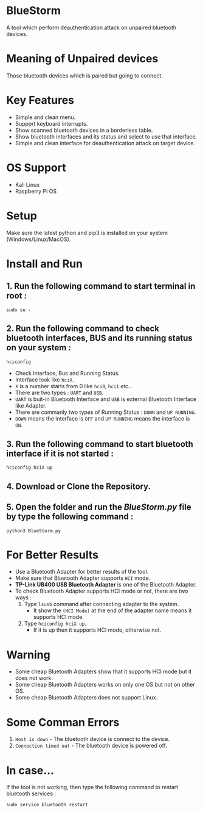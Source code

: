 # BlueStorm
A tool which perform deauthentication attack on unpaired bluetooth devices.

# Meaning of Unpaired devices
Those bluetooth devices which is paired but going to connect.

# Key Features
- Simple and clean menu.
- Support keyboard interrupts.
- Show scanned bluetooth devices in a borderless table.
- Show bluetooth interfaces and its status and select to use that interface.
- Simple and clean interface for deauthentication attack on target device.

# OS Support
- Kali Linux
- Raspberry Pi OS

# Setup
Make sure the latest python and pip3 is installed on your system (Windows/Linux/MacOS).

# Install and Run
## 1. Run the following command to start terminal in root :
   ```
   sudo su -
   ```
## 2. Run the following command to check bluetooth interfaces, BUS and its running status on your system :
   ```
   hciconfig
   ```
   - Check Interface, Bus and Running Status.
   - Interface look like `hciX`.
   - `X` is a number starts from 0 like `hci0`, `hci1` *etc.*.
   - There are two types : `UART` and `USB`.
   - `UART` is buit-in Bluetooth Interface and `USB` is external Bluetooth Interface like Adapter.
   - There are commanly two types of Running Status : `DOWN` and `UP RUNNING`.
   - `DOWN` means the interface is `OFF` and `UP RUNNING` means the interface is `ON`. 
## 3. Run the following command to start bluetooth interface if it is not started :
   ```
   hciconfig hciX up
   ```
## 4. Download or Clone the Repository.<br>
## 5. Open the folder and run the *BlueStorm.py* file by type the following command :
```
python3 BlueStorm.py
```
# For Better Results
- Use a Bluetooth Adapter for better results of the tool.
- Make sure that Bluetooth Adapter supports `HCI` mode.
- **TP-Link UB400 USB Bluetooth Adapter** is one of the Bluetooth Adapter.
- To check Bluetooth Adapter supports HCI mode or not, there are two ways :
  1. Type `lsusb` command after connecting adapter to the system.
     - It show the `(HCI Mode)` at the end of the adapter name means it supports HCI mode.
  2. Type `hciconfig hciX up`.
     - If it is up then it supports HCI mode, otherwise not.

# Warning
- Some cheap Bluetooth Adapters show that it supports HCI mode but it does not work.
- Some cheap Bluetooth Adapters works on only one OS but not on other OS.
- Some cheap Bluetooth Adapters does not support Linux.

# Some Comman Errors
1. `Host is down` - The bluetooth device is connect to the device.
2. `Connection timed out` - The bluetooth device is powered off.

# In case...
If the tool is not working, then type the following command to restart bluetooth services :
```
sudo service bluetooth restart
```
